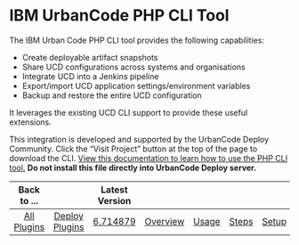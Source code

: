 
# IBM UrbanCode PHP CLI Tool

The IBM Urban Code PHP CLI tool provides the following capabilities:

* Create deployable artifact snapshots
* Share UCD configurations across systems and organisations
* Integrate UCD into a Jenkins pipeline
* Export/import UCD application settings/environment variables
* Backup and restore the entire UCD configuration

It leverages the existing UCD CLI support to provide these useful extensions.

This integration is developed and supported by the UrbanCode Deploy Community. Click the “Visit Project” button at the top of the page to download the CLI. [View this documentation to learn how to use the PHP CLI tool.](https://www.ibm.com/developerworks/library/d-perform-complex-tasks-uCommand-trs/index.html) **Do not install this file directly into UrbanCode Deploy server.**


|Back to ...||Latest Version||||||
| :---: | :---: | :---: | :---: | :---: | :---: | :---: | :---: |
|[All Plugins](../../index.md)|[Deploy Plugins](../README.md)|[6.714879](https://raw.githubusercontent.com/UrbanCode/IBM-UCD-PLUGINS/main/files/PHPCLI/SubversionSourceConfig-6.714879.zip)|[Overview](overview.md)|[Usage](usage.md)|[Steps](steps.md)|[Setup](setup.md)|[Downloads](downloads.md)|
